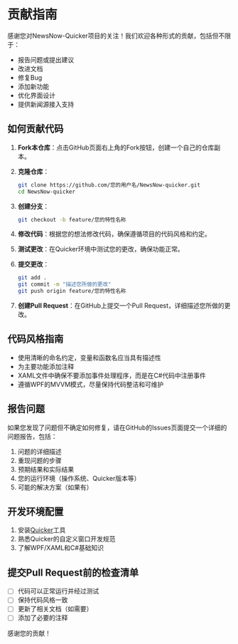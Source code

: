 # 贡献指南

感谢您对NewsNow-Quicker项目的关注！我们欢迎各种形式的贡献，包括但不限于：

- 报告问题或提出建议
- 改进文档
- 修复Bug
- 添加新功能
- 优化界面设计
- 提供新闻源接入支持

## 如何贡献代码

1. **Fork本仓库**：点击GitHub页面右上角的Fork按钮，创建一个自己的仓库副本。

2. **克隆仓库**：
   ```bash
   git clone https://github.com/您的用户名/NewsNow-quicker.git
   cd NewsNow-quicker
   ```

3. **创建分支**：
   ```bash
   git checkout -b feature/您的特性名称
   ```

4. **修改代码**：根据您的想法修改代码，确保遵循项目的代码风格和约定。

5. **测试更改**：在Quicker环境中测试您的更改，确保功能正常。

6. **提交更改**：
   ```bash
   git add .
   git commit -m "描述您所做的更改"
   git push origin feature/您的特性名称
   ```

7. **创建Pull Request**：在GitHub上提交一个Pull Request，详细描述您所做的更改。

## 代码风格指南

- 使用清晰的命名约定，变量和函数名应当具有描述性
- 为主要功能添加注释
- XAML文件中确保不要添加事件处理程序，而是在C#代码中注册事件
- 遵循WPF的MVVM模式，尽量保持代码整洁和可维护

## 报告问题

如果您发现了问题但不确定如何修复，请在GitHub的Issues页面提交一个详细的问题报告，包括：

1. 问题的详细描述
2. 重现问题的步骤
3. 预期结果和实际结果
4. 您的运行环境（操作系统、Quicker版本等）
5. 可能的解决方案（如果有）

## 开发环境配置

1. 安装[Quicker](https://getquicker.net/)工具
2. 熟悉Quicker的自定义窗口开发规范
3. 了解WPF/XAML和C#基础知识

## 提交Pull Request前的检查清单

- [ ] 代码可以正常运行并经过测试
- [ ] 保持代码风格一致
- [ ] 更新了相关文档（如需要）
- [ ] 添加了必要的注释

感谢您的贡献！ 